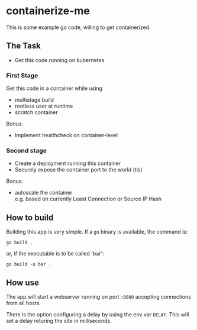 # containerize-me

This is some example go code, willing to get containerized.

## The Task
- Get this code running on kubernetes

### First Stage

Get this code in a container while using
- multistage build
- rootless user at runtime
- scratch container

Bonus:
- Implement healthcheck on container-level

### Second stage

- Create a deployment running this container
- Securely expose the container port to the world (tls)

Bonus:
- autoscale the container\
  e.g. based on currently Least Connection or Source IP Hash

## How to build

Building this app is very simple.
If a `go` binary is available, the command is:
```
go build .
```
or, if the executable is to be called 'bar':
```
go build -o bar .
```

## How use
The app will start a webserver running on port `:8080` accepting connections from all hosts.

There is the option configuring a delay by using the env var `DELAY`.
This will set a delay returing the site in milliseconds.


